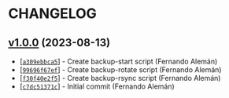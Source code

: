 # CHANGELOG

## [v1.0.0](https://github.com/fernandoaleman/rsync-backup-and-rotate/tree/v1.0.0) (2023-08-13)

* \[[`a309ebbca5`](https://github.com/fernandoaleman/rsync-backup-and-rotate/commit/a309ebbca5)] - Create backup-start script (Fernando Alemán)
* \[[`99696f67ef`](https://github.com/fernandoaleman/rsync-backup-and-rotate/commit/99696f67ef)] - Create backup-rotate script (Fernando Alemán)
* \[[`f30f40e2f5`](https://github.com/fernandoaleman/rsync-backup-and-rotate/commit/f30f40e2f5)] - Create backup-rsync script (Fernando Alemán)
* \[[`c7dc51371c`](https://github.com/fernandoaleman/rsync-backup-and-rotate/commit/c7dc51371c)] - Initial commit (Fernando Alemán)
